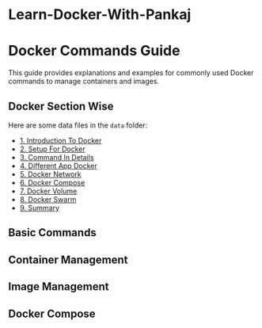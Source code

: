 # Learn-Docker-With-Pankaj

# Docker Commands Guide

This guide provides explanations and examples for commonly used Docker commands to manage containers and images.

## Docker Section Wise

Here are some data files in the `data` folder:

- [1. Introduction To Docker](Notes/1-Notes.md)
- [2. Setup For Docker ](Notes/2-Notes.md)
- [3. Command In Details](Notes/3-Command_In_Details.txt)
- [4. Different App Docker ](Notes/4-Different_App_Docker.txt)
- [5. Docker Network](Notes/5-Docker_Network.txt)
- [6. Docker Compose](Notes/6-Docker_Compose.txt)
- [7. Docker Volume](Notes/7-Docker_Volume.txt)
- [8. Docker Swarm](Notes/8-Docker_Swarm.txt)
- [9. Summary](Notes/Summary.txt)





## Basic Commands

<!-- Your basic commands section here -->

## Container Management

<!-- Your container management section here -->

## Image Management

<!-- Your image management section here -->

## Docker Compose

<!-- Your Docker Compose section here -->


